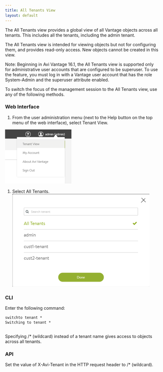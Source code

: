```yaml
---
title: All Tenants View
layout: default
---
```

The All Tenants view provides a global view of all Vantage objects across all tenants. This includes all the tenants, including the admin tenant.

The All Tenants view is intended for viewing objects but not for configuring them, and provides read-only access. New objects cannot be created in this view.

Note: Beginning in Avi Vantage 16.1, the All Tenants view is supported only for administrative user accounts that are configured to be superuser. To use the feature, you must log in with a Vantage user account that has the role System-Admin and the superuser attribute enabled.

To switch the focus of the management session to the All Tenants view, use any of the following methods.

### Web Interface

1. From the user administration menu (next to the Help button on the top menu of the web interface), select Tenant View.

<a href="img/all-tenants1.png"><img src="img/all-tenants1.png" alt="all-tenants1" width="218" height="178"></a>
1. Select All Tenants.
<a href="img/all-tenants2.png"><img src="img/all-tenants2.png" alt="all-tenants2" width="450" height="305"></a>

### CLI

Enter the following command:
<pre crayon="false" class="command-line language-bash" data-prompt=":&nbsp;>" data-output="2"><code>switchto tenant *
Switching to tenant *
&nbsp;</code></pre>

Specifying /* (wildcard) instead of a tenant name gives access to objects across all tenants.

### API

Set the value of X-Avi-Tenant in the HTTP request header to /* (wildcard).